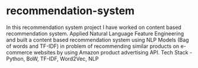 # recommendation-system
In this recommendation system project I have worked on content based recommendation system.
 Applied Natural Language Feature Engineering and built a content based recommendation system using NLP Models (Bag of words and TF-IDF) in problem of recommending similar products on e-commerce websites by using Amazon product advertising API. Tech Stack - Python, BoW, TF-IDF, Word2Vec, NLP

